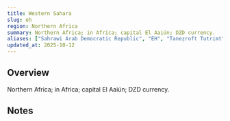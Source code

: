 ```yaml
---
title: Western Sahara
slug: eh
region: Northern Africa
summary: Northern Africa; in Africa; capital El Aaiún; DZD currency.
aliases: ["Sahrawi Arab Democratic Republic", "EH", "Taneẓroft Tutrimt"]
updated_at: 2025-10-12
---
```


## Overview

Northern Africa; in Africa; capital El Aaiún; DZD currency.

## Notes

<!-- Add your first note below -->
